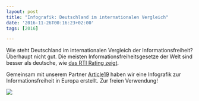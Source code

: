 ```yaml
---
layout: post
title: "Infografik: Deutschland im internationalen Vergleich"
date: '2016-11-26T00:16:23+02:00'
tags: [2016]

---
```


Wie steht Deutschland im internationalen Vergleich der Informationsfreiheit? Überhaupt nicht gut. Die meisten Informationsfreiheitsgesetze der Welt sind besser als deutsche, wie <a href="http://www.rti-rating.org/country-data">das RTI Rating zeigt</a>.

Gemeinsam mit unserem Partner <a href="https://www.article19.org/data/files/RTI_DE.jpg">Article19</a> haben wir eine Infografik zur Informationsfreiheit in Europa erstellt. Zur freien Verwendung!

<img src="https://www.article19.org/data/files/RTI_DE.jpg">
